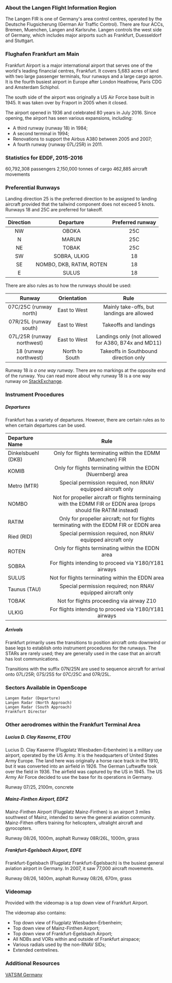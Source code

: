 ### About the Langen Flight Information Region
The Langen FIR is one of Germany's area control centres, operated by the Deutsche Flugsicherung (German Air Traffic Control). There are four ACCs, Bremen, Muenchen, Langen and Karlsruhe. Langen controls the west side of Germany, which includes major airports such as Frankfurt, Duesseldorf and Stuttgart.

### Flughafen Frankfurt am Main
Frankfurt Airport is a major international airport that serves one of the world's leading financial centres, Frankfurt. It covers 5,683 acres of land with two large passenger terminals, four runways and a large cargo apron. It is the fourth busiest airport in Europe after London Heathrow, Paris CDG and Amsterdam Schiphol.

The south side of the airport was originally a US Air Force base built in 1945. It was taken over by Fraport in 2005 when it closed.

The airport opened in 1936 and celebrated 80 years in July 2016. Since opening, the airport has seen various expansions, including:
* A third runway (runway 18) in 1984;
* A second terminal in 1994;
* Renovations to support the Airbus A380 between 2005 and 2007;
* A fourth runway (runway 07L/25R) in 2011.

### Statistics for EDDF, 2015-2016
60,792,308 passengers
2,150,000 tonnes of cargo
462,885 aircraft movements

### Preferential Runways
Landing direction 25 is the preferred direction to be assigned to landing aircraft provided that the tailwind component does not exceed 5 knots.
Runways 18 and 25C are preferred for takeoff.

| Direction | Departure                | Preferred runway |
|:---------:|:------------------------:|:----------------:|
| NW        | OBOKA                    | 25C              |
| N         | MARUN                    | 25C              |
| NE        | TOBAK                    | 25C              |
| SW        | SOBRA, ULKIG             | 18               |
| SE        | NOMBO, DKB, RATIM, ROTEN | 18               |
| E         | SULUS                    | 18               |

There are also rules as to how the runways should be used:

| Runway                     | Orientation    | Rule                                                |
|:--------------------------:|:--------------:|:---------------------------------------------------:|
| 07C/25C (runway north)     | East to West   | Mainly take-offs, but landings are allowed          |
| 07R/25L (runway south)     | East to West   | Takeoffs and landings                               |
| 07L/25R (runway northwest) | East to West   | Landings only (not allowed for A380, B74x and MD11) |
| 18 (runway northwest)      | North to South | Takeoffs in Southbound direction only               |

Runway 18 *is a one way runway*. There are no markings at the opposite end of the runway. 
You can read more about why runway 18 is a one way runway on [StackExchange](https://aviation.stackexchange.com/a/20807).


### Instrument Procedures
##### Departures 
Frankfurt has a variety of departures. However, there are certain rules as to when certain departures can be used.  

| Departure Name     | Rule                                                                                                              |
|:-------------------|:-----------------------------------------------------------------------------------------------------------------:|
| Dinkelsbuehl (DKB) | Only for flights terminating within the EDMM (Muenchen) FIR                                                       |
| KOMIB              | Only for flights terminating within the EDDN (Nuernberg) area                                                     |
| Metro (MTR)        | Special permission required, non RNAV equipped aircraft only                                                      |
| NOMBO              | Not for propeller aircraft or flights terminaing with the EDMM FIR or EDDN area (props should file RATIM instead) |
| RATIM              | Only for propeller aircraft; not for flights terminating with the EDDM FIR or EDDN area                           |
| Ried (RID)         | Special permission required, non RNAV equipped aircraft only                                                      |
| ROTEN              | Only for flights terminating within the EDDN area                                                                 |
| SOBRA              | For flights intending to proceed via Y180/Y181 airways                                                            |
| SULUS              | Not for flights terminating within the EDDN area                                                                  |
| Taunus (TAU)       | Special permission required; non RNAV equipped aircraft only                                                      |
| TOBAK              | Not for flights proceeding via airway Z10                                                                         |
| ULKIG              | For flights intending to proceed via Y180/Y181 airways                                                            |

##### Arrivals
Frankfurt primarily uses the transitions to position aircraft onto downwind or base legs to establish onto instrument procedures for the runways. The STARs are rarely used; they are generally used in the case that an aircraft has lost communications.

Transitions with the suffix 07N/25N are used to sequence aircraft for arrival onto 07L/25R; 07S/25S for 07C/25C and 07R/25L.

### Sectors Available in OpenScope
```
Langen Radar (Departure)
Langen Radar (North Approach)
Langen Radar (South Approach)
Frankfurt Director
```

### Other aerodromes within the Frankfurt Terminal Area

##### Lucius D. Clay Kaserne, ETOU
Lucius D. Clay Kaserne (Flugplatz Wiesbaden-Erbenheim) is a military use airport, operated by the US Army. It is the headquarters of United States Army Europe. The land here was originally a horse race track in the 1910, but it was converted into an airfield in 1926. The German Luftwaffe took over the field in 1936. The airfield was captured by the US in 1945. The US Army Air Force decided to use the base for its operations in Germany.

Runway 07/25, 2100m, concrete

##### Mainz-Finthen Airport, EDFZ
Mainz-Finthen Airport (Flugplatz Mainz-Finthen) is an airport 3 miles southwest of Mainz, intended to serve the general aviation community. Mainz-Fithen offers training for helicopters, ultralight aircraft and gyrocopters.

Runway 08/26, 1000m, asphalt
Runway 08R/26L, 1000m, grass

##### Frankfurt-Egelsbach Airport, EDFE
Frankfurt-Egelsbach (Flugplatz Frankfurt-Egelsbach) is the busiest general aviation airport in Germany. In 2007, it saw 77,000 aircraft movements. 

Runway 08/26, 1400m, asphalt
Runway 08/26, 670m, grass

### Videomap
Provided with the videomap is a top down view of Frankfurt Airport.

The videomap also contains:
* Top down view of Flugplatz Wiesbaden-Erbenheim;
* Top down view of Mainz-Finthen Airport;
* Top down view of Frankfurt-Egelsbach Airport;
* All NDBs and VORs within and outside of Frankfurt airspace;
* Various radials used by the non-RNAV SIDs;
* Extended centrelines.


### Additional Resources
[VATSIM Germany](http://www.vacc-sag.org/airport/EDDF)
